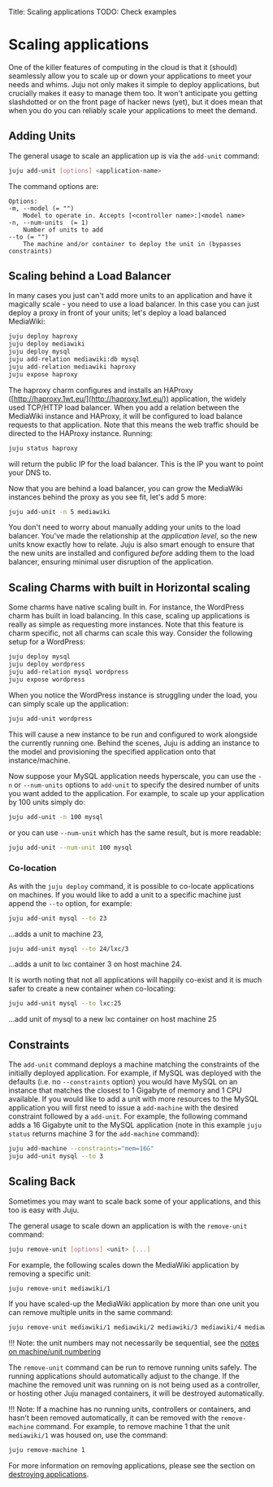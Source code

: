 Title: Scaling applications
TODO: Check examples

# Scaling applications

One of the killer features of computing in the cloud is that it (should)
seamlessly allow you to scale up or down your applications to meet your needs
and whims. Juju not only makes it simple to deploy applications, but crucially
makes it easy to manage them too. It won't anticipate you getting slashdotted
or on the front page of hacker news (yet), but it does mean that when you do
you can reliably scale your applications to meet the demand.


##  Adding Units

The general usage to scale an application up is via the `add-unit` command:

```bash
juju add-unit [options] <application-name>
```

The command options are:

```no-highlight
Options:
-m, --model (= "")
    Model to operate in. Accepts [<controller name>:]<model name>
-n, --num-units  (= 1)
    Number of units to add
--to (= "")
    The machine and/or container to deploy the unit in (bypasses constraints)

```


## Scaling behind a Load Balancer

In many cases you just can't add more units to an application and have it magically
scale - you need to use a load balancer. In this case you can just deploy a
proxy in front of your units; let's deploy a load balanced MediaWiki:

```bash
juju deploy haproxy
juju deploy mediawiki
juju deploy mysql
juju add-relation mediawiki:db mysql
juju add-relation mediawiki haproxy
juju expose haproxy
```

The haproxy charm configures and installs an
HAProxy ([http://haproxy.1wt.eu/](http://haproxy.1wt.eu/)) application, the
widely used TCP/HTTP load balancer. When you add a relation between the
MediaWiki instance and HAProxy, it will be configured to load balance requests
to that application. Note that this means the web traffic should be directed to
the HAProxy instance. Running:

```bash
juju status haproxy
```

will return the public IP for the load balancer. This is the IP you want to
point your DNS to.

Now that you are behind a load balancer, you can grow the MediaWiki instances
behind the proxy as you see fit, let's add 5 more:

```bash
juju add-unit -n 5 mediawiki
```

You don't need to worry about manually adding your units to the load balancer.
You've made the relationship at the _application level_, so the new units know
exactly how to relate. Juju is also smart enough to ensure that the new units
are installed and configured _before_ adding them to the load balancer,
ensuring minimal user disruption of the application.


## Scaling Charms with built in Horizontal scaling

Some charms have native scaling built in. For instance, the WordPress charm
has built in load balancing. In this case, scaling up applications is really as
simple as requesting more instances. Note that this feature is charm specific,
not all charms can scale this way. Consider the following setup for a WordPress:

```bash
juju deploy mysql
juju deploy wordpress
juju add-relation mysql wordpress
juju expose wordpress
```

When you notice the WordPress instance is struggling under the load, you can
simply scale up the application:

```bash
juju add-unit wordpress
```

This will cause a new instance to be run and configured to work alongside the
currently running one. Behind the scenes, Juju is adding an instance to the
model and provisioning the specified application
onto that instance/machine.

Now suppose your MySQL application needs hyperscale, you can use the `-n` or
`--num-units` options to `add-unit` to specify the desired number of units you
want added to the application. For example, to scale up your application by 100
units simply do:

```bash
juju add-unit -n 100 mysql
```

or you can use `--num-unit` which has the same result, but is more readable:

```bash
juju add-unit --num-unit 100 mysql
```

### Co-location

As with the `juju deploy` command, it is possible to co-locate applications on
machines.
If you would like to add a unit to a specific machine just append the `--to`
option, for example:

```bash
juju add-unit mysql --to 23
```
...adds a unit to machine 23,

```bash
juju add-unit mysql --to 24/lxc/3
```
...adds a unit to lxc container 3 on host machine 24.

It is worth noting that not all applications will happily co-exist and it is much
safer to create a new container when co-locating:

```bash
juju add-unit mysql --to lxc:25
```
...add unit of mysql to a new lxc container on host machine 25

## Constraints

The `add-unit` command deploys a machine matching the constraints of the
initially deployed application. For example, if MySQL was deployed with the
defaults (i.e. no `--constraints` option) you would have MySQL on an instance
that matches the closest to 1 Gigabyte of memory and 1 CPU available. If you
would like to add a unit with more resources to the MySQL application you will
first need to issue a `add-machine` with the desired constraint followed by a
`add-unit`. For example, the following command adds a 16 Gigabyte unit to the
MySQL application (note in this example `juju status` returns machine 3 for the
`add-machine` command):

```bash
juju add-machine --constraints="mem=16G"
juju add-unit mysql --to 3
```


## Scaling Back

Sometimes you may want to scale back some of your applications, and this too is
easy with Juju.

The general usage to scale down an application is with the `remove-unit` command:

```bash
juju remove-unit [options] <unit> [...]
```

For example, the following scales down the MediaWiki application by removing a
specific unit:

```bash
juju remove-unit mediawiki/1
```

If you have scaled-up the MediaWiki application by more than one unit you can
remove multiple units in the same command:

```bash
juju remove-unit mediawiki/1 mediawiki/2 mediawiki/3 mediawiki/4 mediawiki/5
```
!!! Note:
    the unit numbers may not necessarily be sequential, see the
    [notes on machine/unit numbering](./reference-numbering.html)


The `remove-unit` command can be run to remove running units safely. The
running applications should automatically adjust to the change. If the machine
the removed unit was running on is not being used as a controller, or hosting
other Juju managed containers, it will be destroyed automatically.

!!! Note:
    If a machine has no running units, controllers or containers, and
    hasn't been removed automatically, it can be removed with the `remove-machine`
    command. For example, to remove machine 1 that the unit `mediawiki/1` was
    housed on, use the command:

```bash
juju remove-machine 1
```

For more information on removing applications, please see the section on
[destroying applications](./charms-destroy.html).
